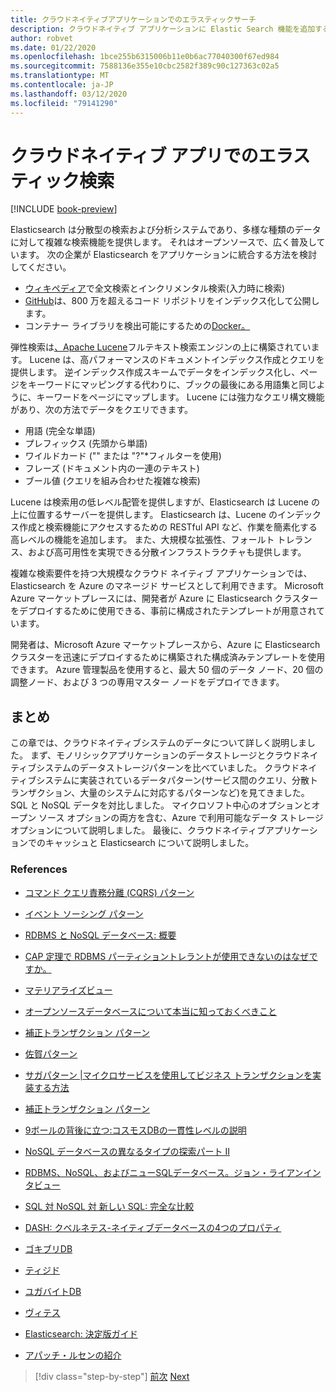 ```yaml
---
title: クラウドネイティブアプリケーションでのエラスティックサーチ
description: クラウドネイティブ アプリケーションに Elastic Search 機能を追加する方法について説明します。
author: robvet
ms.date: 01/22/2020
ms.openlocfilehash: 1bce255b6315006b11e0b6ac77040300f67ed984
ms.sourcegitcommit: 7588136e355e10cbc2582f389c90c127363c02a5
ms.translationtype: MT
ms.contentlocale: ja-JP
ms.lasthandoff: 03/12/2020
ms.locfileid: "79141290"
---
```

# <a name="elasticsearch-in-a-cloud-native-app"></a>クラウドネイティブ アプリでのエラスティック検索

[!INCLUDE [book-preview](../../../includes/book-preview.md)]

Elasticsearch は分散型の検索および分析システムであり、多様な種類のデータに対して複雑な検索機能を提供します。 それはオープンソースで、広く普及しています。 次の企業が Elasticsearch をアプリケーションに統合する方法を検討してください。

- [ウィキペディア](https://blog.wikimedia.org/2014/01/06/wikimedia-moving-to-elasticsearch/)で全文検索とインクリメンタル検索(入力時に検索)
- [GitHub](https://www.elastic.co/customers/github)は、800 万を超えるコード リポジトリをインデックス化して公開します。  
- コンテナー ライブラリを検出可能にするための[Docker。](https://www.elastic.co/customers/docker)

弾性検索は[、Apache Lucene](https://lucene.apache.org/core/)フルテキスト検索エンジンの上に構築されています。 Lucene は、高パフォーマンスのドキュメントインデックス作成とクエリを提供します。 逆インデックス作成スキームでデータをインデックス化し、ページをキーワードにマッピングする代わりに、ブックの最後にある用語集と同じように、キーワードをページにマップします。 Lucene には強力なクエリ構文機能があり、次の方法でデータをクエリできます。

- 用語 (完全な単語)
- プレフィックス (先頭から単語)
- ワイルドカード ("" または "?"\*フィルターを使用)
- フレーズ (ドキュメント内の一連のテキスト)
- ブール値 (クエリを組み合わせた複雑な検索)

Lucene は検索用の低レベル配管を提供しますが、Elasticsearch は Lucene の上に位置するサーバーを提供します。 Elasticsearch は、Lucene のインデックス作成と検索機能にアクセスするための RESTful API など、作業を簡素化する高レベルの機能を追加します。 また、大規模な拡張性、フォールト トレランス、および高可用性を実現できる分散インフラストラクチャも提供します。

複雑な検索要件を持つ大規模なクラウド ネイティブ アプリケーションでは、Elasticsearch を Azure のマネージド サービスとして利用できます。 Microsoft Azure マーケットプレースには、開発者が Azure に Elasticsearch クラスターをデプロイするために使用できる、事前に構成されたテンプレートが用意されています。

開発者は、Microsoft Azure マーケットプレースから、Azure に Elasticsearch クラスターを迅速にデプロイするために構築された構成済みテンプレートを使用できます。 Azure 管理製品を使用すると、最大 50 個のデータ ノード、20 個の調整ノード、および 3 つの専用マスター ノードをデプロイできます。

## <a name="summary"></a>まとめ

この章では、クラウドネイティブシステムのデータについて詳しく説明しました。 まず、モノリシックアプリケーションのデータストレージとクラウドネイティブシステムのデータストレージパターンを比べていました。 クラウドネイティブシステムに実装されているデータパターン(サービス間のクエリ、分散トランザクション、大量のシステムに対応するパターンなど)を見てきました。 SQL と NoSQL データを対比しました。 マイクロソフト中心のオプションとオープン ソース オプションの両方を含む、Azure で利用可能なデータ ストレージ オプションについて説明しました。 最後に、クラウドネイティブアプリケーションでのキャッシュと Elasticsearch について説明しました。

### <a name="references"></a>References

- [コマンド クエリ責務分離 (CQRS) パターン](https://docs.microsoft.com/azure/architecture/patterns/cqrs)

- [イベント ソーシング パターン](https://docs.microsoft.com/azure/architecture/patterns/event-sourcing)

- [RDBMS と NoSQL データベース: 概要](https://maxivak.com/rdbms-vs-nosql-databases/)

- [CAP 定理で RDBMS パーティショントレラントが使用できないのはなぜですか。](https://stackoverflow.com/questions/36404765/why-isnt-rdbms-partition-tolerant-in-cap-theorem-and-why-is-it-available)

- [マテリアライズビュー](https://docs.microsoft.com/azure/architecture/patterns/materialized-view)

- [オープンソースデータベースについて本当に知っておくべきこと](https://www.ibm.com/blogs/systems/all-you-really-need-to-know-about-open-source-databases/)

- [補正トランザクション パターン](https://docs.microsoft.com/azure/architecture/patterns/compensating-transaction)

- [佐賀パターン](https://microservices.io/patterns/data/saga.html)

- [サガパターン |マイクロサービスを使用してビジネス トランザクションを実装する方法](https://blog.couchbase.com/saga-pattern-implement-business-transactions-using-microservices-part/)

- [補正トランザクション パターン](https://docs.microsoft.com/azure/architecture/patterns/compensating-transaction)

- [9ボールの背後に立つ:コスモスDBの一貫性レベルの説明](https://blog.jeremylikness.com/blog/2018-03-23_getting-behind-the-9ball-cosmosdb-consistency-levels/)

- [NoSQL データベースの異なるタイプの探索パート II](https://www.3pillarglobal.com/insights/exploring-the-different-types-of-nosql-databases)

- [RDBMS、NoSQL、およびニューSQLデータベース。ジョン・ライアンインタビュー](http://www.odbms.org/blog/2018/03/on-rdbms-nosql-and-newsql-databases-interview-with-john-ryan/)
  
- [SQL 対 NoSQL 対 新しい SQL: 完全な比較](https://www.xenonstack.com/blog/sql-vs-nosql-vs-newsql/)

- [DASH: クベルネテス-ネイティブデータベースの4つのプロパティ](https://thenewstack.io/dash-four-properties-of-kubernetes-native-databases/)

- [ゴキブリDB](https://www.cockroachlabs.com/)

- [ティジド](https://pingcap.com/en/)

- [ユガバイトDB](https://www.yugabyte.com/)

- [ヴィテス](https://vitess.io/)

- [Elasticsearch: 決定版ガイド](http://shop.oreilly.com/product/0636920028505.do)
  
- [アパッチ・ルセンの紹介](https://www.baeldung.com/lucene)

>[!div class="step-by-step"]
>[前次](azure-caching.md)
>[Next](resiliency.md) <!-- Next Chapter -->
